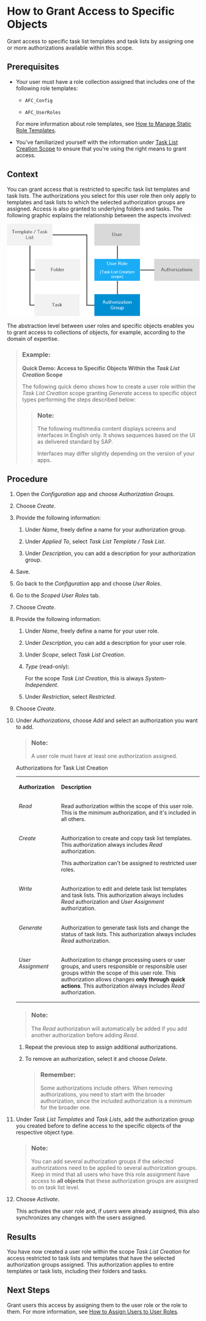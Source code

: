 <!-- loio822ddcf75cb3484183ab11f4648039a0 -->

# How to Grant Access to Specific Objects

Grant access to specific task list templates and task lists by assigning one or more authorizations available within this scope.



<a name="loio822ddcf75cb3484183ab11f4648039a0__prereq_hmn_1bj_qrb"/>

## Prerequisites

-   Your user must have a role collection assigned that includes one of the following role templates:

    -   `AFC_Config`

    -   `AFC_UserRoles`


    For more information about role templates, see [How to Manage Static Role Templates](how-to-manage-static-role-templates-0cca34d.md).

-   You've familiarized yourself with the information under [Task List Creation Scope](task-list-creation-scope-ba4100e.md) to ensure that you're using the right means to grant access.




## Context

You can grant access that is restricted to specific task list templates and task lists. The authorizations you select for this user role then only apply to templates and task lists to which the selected authorization groups are assigned. Access is also granted to underlying folders and tasks. The following graphic explains the relationship between the aspects involved:

 ![Graphic depicting the relationship between objects and user roles: A user is assigned to a user role, which in turn has authorizations assigned. Additionally, authorization groups are assigned to the user role and to task list templates or task lists at the same time. This assignment on both sides (user role and task list) establishes the relationship between user and object and it grants access. Access to the task list or template automatically grants access to underlying folders and tasks.](images/Image_New_Auth_Concept_-_DEF_scope_Access_to_Specific_Objects_b23b76d.png) 

The abstraction level between user roles and specific objects enables you to grant access to collections of objects, for example, according to the domain of expertise.

> ### Example:  
> **Quick Demo: Access to Specific Objects Within the *Task List Creation* Scope**
> 
> The following quick demo shows how to create a user role within the *Task List Creation* scope granting *Generate* access to specific object types performing the steps described below:
> 
> > ### Note:  
> > The following multimedia content displays screens and interfaces in English only. It shows sequences based on the UI as delivered standard by SAP.
> > 
> > Interfaces may differ slightly depending on the version of your apps.



## Procedure

1.  Open the *Configuration* app and choose *Authorization Groups*.

2.  Choose *Create*.

3.  Provide the following information:

    1.  Under *Name*, freely define a name for your authorization group.

    2.  Under *Applied To*, select *Task List Template / Task List*.

    3.  Under *Description*, you can add a description for your authorization group.


4.  Save.

5.  Go back to the *Configuration* app and choose *User Roles*.

6.  Go to the *Scoped User Roles* tab.

7.  Choose *Create*.

8.  Provide the following information:

    1.  Under *Name*, freely define a name for your user role.

    2.  Under *Description*, you can add a description for your user role.

    3.  Under *Scope*, select *Task List Creation*.

    4.  *Type* \(read-only\):

        For the scope *Task List Creation*, this is always *System-Independent*.

    5.  Under *Restriction*, select *Restricted*.


9.  Choose *Create*.

10. Under *Authorizations*, choose *Add* and select an authorization you want to add.

    > ### Note:  
    > A user role must have at least one authorization assigned.

    <a name="loio822ddcf75cb3484183ab11f4648039a0__d15e3581"/>Authorizations for Task List Creation


    <table>
    <tr>
    <th valign="top">

    Authorization


    
    </th>
    <th valign="top">

    Description


    
    </th>
    </tr>
    <tr>
    <td valign="top">

    *Read*


    
    </td>
    <td valign="top">

    Read authorization within the scope of this user role. This is the minimum authorization, and it's included in all others.


    
    </td>
    </tr>
    <tr>
    <td valign="top">

    *Create*


    
    </td>
    <td valign="top">

    Authorization to create and copy task list templates. This authorization always includes *Read* authorization.

    This authorization can't be assigned to restricted user roles.


    
    </td>
    </tr>
    <tr>
    <td valign="top">

    *Write*


    
    </td>
    <td valign="top">

    Authorization to edit and delete task list templates and task lists. This authorization always includes *Read* authorization and *User Assignment* authorization.


    
    </td>
    </tr>
    <tr>
    <td valign="top">

    *Generate*


    
    </td>
    <td valign="top">

    Authorization to generate task lists and change the status of task lists. This authorization always includes *Read* authorization.


    
    </td>
    </tr>
    <tr>
    <td valign="top">

    *User Assignment*


    
    </td>
    <td valign="top">

    Authorization to change processing users or user groups, and users responsible or responsible user groups within the scope of this user role. This authorization allows changes **only through quick actions**. This authorization always includes *Read* authorization.


    
    </td>
    </tr>
    </table>
    
    > ### Note:  
    > The *Read* authorization will automatically be added if you add another authorization before adding *Read*.

    1.  Repeat the previous step to assign additional authorizations.

    2.  To remove an authorization, select it and choose *Delete*.

        > ### Remember:  
        > Some authorizations include others. When removing authorizations, you need to start with the broader authorization, since the included authorization is a minimum for the broader one.


11. Under *Task List Templates* and *Task Lists*, add the authorization group you created before to define access to the specific objects of the respective object type.

    > ### Note:  
    > You can add several authorization groups if the selected authorizations need to be applied to several authorization groups. Keep in mind that all users who have this role assignment have access to **all objects** that these authorization groups are assigned to on task list level.

12. Choose *Activate*.

    This activates the user role and, if users were already assigned, this also synchronizes any changes with the users assigned.




<a name="loio822ddcf75cb3484183ab11f4648039a0__result_jfj_ljj_qrb"/>

## Results

You have now created a user role within the scope *Task List Creation* for access restricted to task lists and templates that have the selected authorization groups assigned. This authorization applies to entire templates or task lists, including their folders and tasks.



<a name="loio822ddcf75cb3484183ab11f4648039a0__postreq_wm2_tjj_qrb"/>

## Next Steps

Grant users this access by assigning them to the user role or the role to them. For more information, see [How to Assign Users to User Roles](how-to-assign-users-to-user-roles-f703a5c.md).

